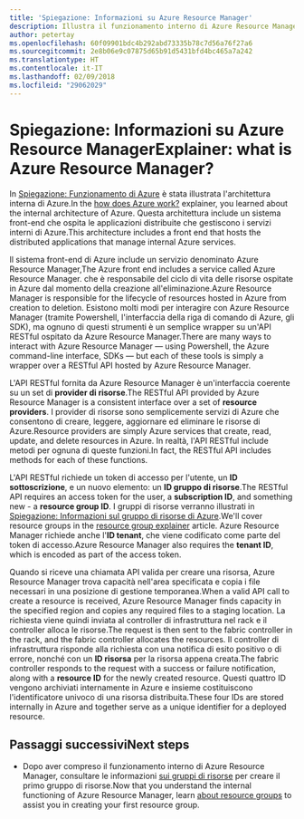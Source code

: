 ```yaml
---
title: 'Spiegazione: Informazioni su Azure Resource Manager'
description: Illustra il funzionamento interno di Azure Resource Manager
author: petertay
ms.openlocfilehash: 60f09901bdc4b292abd73335b78c7d56a76f27a6
ms.sourcegitcommit: 2e8b06e9c07875d65b91d5431bfd4bc465a7a242
ms.translationtype: HT
ms.contentlocale: it-IT
ms.lasthandoff: 02/09/2018
ms.locfileid: "29062029"
---
```

# <a name="explainer-what-is-azure-resource-manager"></a><span data-ttu-id="fa067-103">Spiegazione: Informazioni su Azure Resource Manager</span><span class="sxs-lookup"><span data-stu-id="fa067-103">Explainer: what is Azure Resource Manager?</span></span>

<span data-ttu-id="fa067-104">In [Spiegazione: Funzionamento di Azure](azure-explainer.md) è stata illustrata l'architettura interna di Azure.</span><span class="sxs-lookup"><span data-stu-id="fa067-104">In the [how does Azure work?](azure-explainer.md) explainer, you learned about the internal architecture of Azure.</span></span> <span data-ttu-id="fa067-105">Questa architettura include un sistema front-end che ospita le applicazioni distribuite che gestiscono i servizi interni di Azure.</span><span class="sxs-lookup"><span data-stu-id="fa067-105">This architecture includes a front end that hosts the distributed applications that manage internal Azure services.</span></span>

<span data-ttu-id="fa067-106">Il sistema front-end di Azure include un servizio denominato Azure Resource Manager,</span><span class="sxs-lookup"><span data-stu-id="fa067-106">The Azure front end includes a service called Azure Resource Manager.</span></span> <span data-ttu-id="fa067-107">che è responsabile del ciclo di vita delle risorse ospitate in Azure dal momento della creazione all'eliminazione.</span><span class="sxs-lookup"><span data-stu-id="fa067-107">Azure Resource Manager is responsible for the lifecycle of resources hosted in Azure from creation to deletion.</span></span> <span data-ttu-id="fa067-108">Esistono molti modi per interagire con Azure Resource Manager (tramite Powershell, l'interfaccia della riga di comando di Azure, gli SDK), ma ognuno di questi strumenti è un semplice wrapper su un'API RESTful ospitato da Azure Resource Manager.</span><span class="sxs-lookup"><span data-stu-id="fa067-108">There are many ways to interact with Azure Resource Manager &mdash; using Powershell, the Azure command-line interface, SDKs &mdash; but each of these tools is simply a wrapper over a RESTful API hosted by Azure Resource Manager.</span></span>

<span data-ttu-id="fa067-109">L'API RESTful fornita da Azure Resource Manager è un'interfaccia coerente su un set di **provider di risorse**.</span><span class="sxs-lookup"><span data-stu-id="fa067-109">The RESTful API provided by Azure Resource Manager is a consistent interface over a set of **resource providers**.</span></span> <span data-ttu-id="fa067-110">I provider di risorse sono semplicemente servizi di Azure che consentono di creare, leggere, aggiornare ed eliminare le risorse di Azure.</span><span class="sxs-lookup"><span data-stu-id="fa067-110">Resource providers are simply Azure services that create, read, update, and delete resources in Azure.</span></span> <span data-ttu-id="fa067-111">In realtà, l'API RESTful include metodi per ognuna di queste funzioni.</span><span class="sxs-lookup"><span data-stu-id="fa067-111">In fact, the RESTful API includes methods for each of these functions.</span></span> 

<span data-ttu-id="fa067-112">L'API RESTful richiede un token di accesso per l'utente, un **ID sottoscrizione**, e un nuovo elemento: un **ID gruppo di risorse**.</span><span class="sxs-lookup"><span data-stu-id="fa067-112">The RESTful API requires an access token for the user, a **subscription ID**, and something new - a **resource group ID**.</span></span> <span data-ttu-id="fa067-113">I gruppi di risorse verranno illustrati in [Spiegazione: Informazioni sul gruppo di risorse di Azure](resource-group-explainer.md).</span><span class="sxs-lookup"><span data-stu-id="fa067-113">We'll cover resource groups in the [resource group explainer](resource-group-explainer.md) article.</span></span> <span data-ttu-id="fa067-114">Azure Resource Manager richiede anche l'**ID tenant**, che viene codificato come parte del token di accesso.</span><span class="sxs-lookup"><span data-stu-id="fa067-114">Azure Resource Manager also requires the **tenant ID**, which is encoded as part of the access token.</span></span> 

<span data-ttu-id="fa067-115">Quando si riceve una chiamata API valida per creare una risorsa, Azure Resource Manager trova capacità nell'area specificata e copia i file necessari in una posizione di gestione temporanea.</span><span class="sxs-lookup"><span data-stu-id="fa067-115">When a valid API call to create a resource is received, Azure Resource Manager finds capacity in the specified region and copies any required files to a staging location.</span></span> <span data-ttu-id="fa067-116">La richiesta viene quindi inviata al controller di infrastruttura nel rack e il controller alloca le risorse.</span><span class="sxs-lookup"><span data-stu-id="fa067-116">The request is then sent to the fabric controller in the rack, and the fabric controller allocates the resources.</span></span> <span data-ttu-id="fa067-117">Il controller di infrastruttura risponde alla richiesta con una notifica di esito positivo o di errore, nonché con un **ID risorsa** per la risorsa appena creata.</span><span class="sxs-lookup"><span data-stu-id="fa067-117">The fabric controller responds to the request with a success or failure notification, along with a **resource ID** for the newly created resource.</span></span> <span data-ttu-id="fa067-118">Questi quattro ID vengono archiviati internamente in Azure e insieme costituiscono l'identificatore univoco di una risorsa distribuita.</span><span class="sxs-lookup"><span data-stu-id="fa067-118">These four IDs are stored internally in Azure and together serve as a unique identifier for a deployed resource.</span></span>

## <a name="next-steps"></a><span data-ttu-id="fa067-119">Passaggi successivi</span><span class="sxs-lookup"><span data-stu-id="fa067-119">Next steps</span></span>

* <span data-ttu-id="fa067-120">Dopo aver compreso il funzionamento interno di Azure Resource Manager, consultare le informazioni [sui gruppi di risorse](resource-group-explainer.md) per creare il primo gruppo di risorse.</span><span class="sxs-lookup"><span data-stu-id="fa067-120">Now that you understand the internal functioning of Azure Resource Manager, learn [about resource groups](resource-group-explainer.md) to assist you in creating your first resource group.</span></span>

